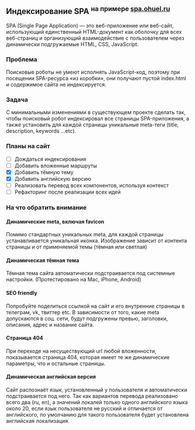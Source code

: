 ## Индексирование SPA <sup>на примере [spa.ohuel.ru](https://spa.ohuel.ru)</sup>

SPA (Single Page Application) — это веб-приложение или веб-сайт, использующий единственный HTML-документ как оболочку для всех веб-страниц и организующий взаимодействие с пользователем через динамически подгружаемые HTML, CSS, JavaScript.

### Проблема
Поисковые роботы не умеют исполнять JavaScript-код, поэтому при посещении SPA-ресурса «из коробки», они получают пустой index.html и содержимое сайта не индексируется.

### Задача
С минимальными изменениями в существующем проекте сделать так, чтобы поисковый робот индексировал все страницы SPA-приложения, а также установить для каждой страницы уникальные meta-теги (title, description, keywords ...etc).

### Планы на сайт


- [ ] Дождаться индексирования
- [ ] Добавить вложенные маршруты
- [x] Добавить тёмную тему
- [x] Добавить английскую версию
- [ ] Реализовать перевод всех компонентов, используя контекст
- [ ] Рефакторинг после реализации всех идей 

### На что обратить внимание

#### Динамические meta, включая favicon
Помимо стандартных уникальных meta, для каждой страницы устанавливается уникальная иконка. Изображение зависит от контента страницы и от применяемой темы (тёмная или светлая)

#### Динамическая тёмная тема
Тёмная тема сайта автоматически подстраивается под системные настройки. (Протестировано на Mac, iPhone, Android)

#### SEO friendly 
Попробуйте поделиться ссылкой на сайт и его внутренние страницы в телеграм, vk, твиттер etc. В зависимости от того, какие meta допускаются в соц. сети, будут подгружены превью, заголовки, описания, адрес и название сайта.  

#### Страница 404
При переходе на несуществующий url любой вложенности, показывается страница 404, которая имеет те же динамические параметры, что и остальные страницы.

#### Динамическая английская версия
Сайт распознаёт язык, установленный у пользователя и автоматически подстраивается под него. Так как вариантов перевода реализовано всего два (ru, en), а значений локалей только одного английского языка около 20, если язык пользователя не русский и отличается от английского, по умолчанию для такого пользователя будет установлена английская локализация.